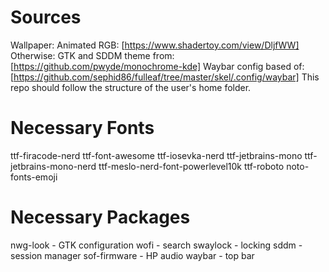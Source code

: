 # Sources
Wallpaper:
Animated RGB: [https://www.shadertoy.com/view/DljfWW]
Otherwise: 
GTK and SDDM theme from: [https://github.com/pwyde/monochrome-kde]
Waybar config based of: [https://github.com/sephid86/fulleaf/tree/master/skel/.config/waybar]
This repo should follow the structure of the user's home folder.
# Necessary Fonts
ttf-firacode-nerd
ttf-font-awesome
ttf-iosevka-nerd
ttf-jetbrains-mono
ttf-jetbrains-mono-nerd
ttf-meslo-nerd-font-powerlevel10k
ttf-roboto
noto-fonts-emoji
# Necessary Packages
nwg-look - GTK configuration
wofi - search
swaylock - locking
sddm - session manager
sof-firmware - HP audio
waybar - top bar
